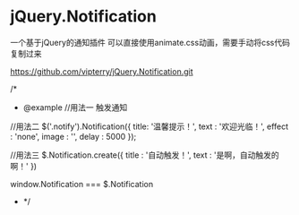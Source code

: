 # jQuery.Notification
一个基于jQuery的通知插件
可以直接使用animate.css动画，需要手动将css代码复制过来

https://github.com/vipterry/jQuery.Notification.git

/*
* @example
 //用法一
 <a class="Notification" n-title="你是谁？" n-text="你要做什么？" n-effect="none" n-image="" n-delay="5000">触发通知</a>

 //用法二
 $('.notify').Notification({
     title: '温馨提示！',
     text : '欢迎光临！',
    effect : 'none',
    image : '',
    delay : 5000
 });

 //用法三
 $.Notification.create({
     title : '自动触发！',
     text : '是啊，自动触发的啊！'
 })

 window.Notification === $.Notification
* */